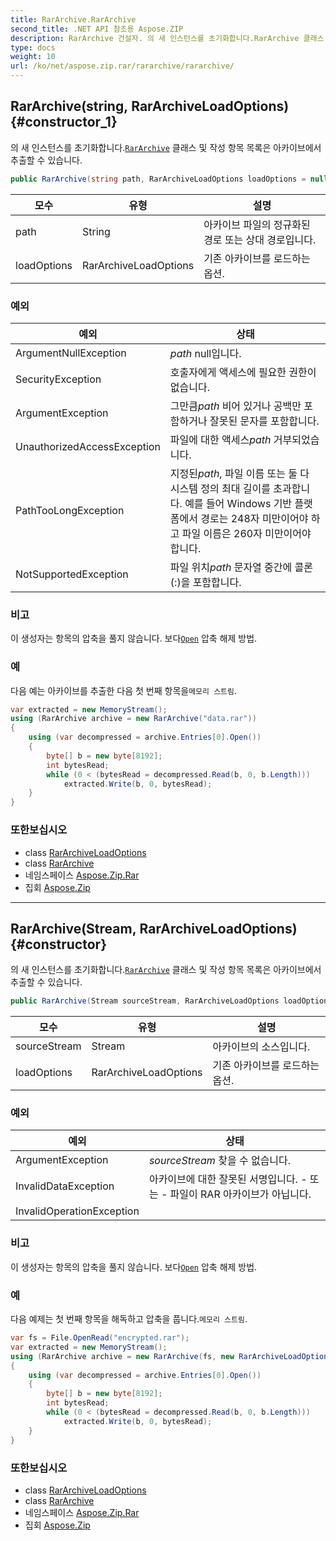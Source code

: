 ```yaml
---
title: RarArchive.RarArchive
second_title: .NET API 참조용 Aspose.ZIP
description: RarArchive 건설자. 의 새 인스턴스를 초기화합니다.RarArchive 클래스 및 작성 항목 목록은 아카이브에서 추출할 수 있습니다.
type: docs
weight: 10
url: /ko/net/aspose.zip.rar/rararchive/rararchive/
---
```

## RarArchive(string, RarArchiveLoadOptions) {#constructor_1}

의 새 인스턴스를 초기화합니다.[`RarArchive`](../) 클래스 및 작성 항목 목록은 아카이브에서 추출할 수 있습니다.

```csharp
public RarArchive(string path, RarArchiveLoadOptions loadOptions = null)
```

| 모수 | 유형 | 설명 |
| --- | --- | --- |
| path | String | 아카이브 파일의 정규화된 경로 또는 상대 경로입니다. |
| loadOptions | RarArchiveLoadOptions | 기존 아카이브를 로드하는 옵션. |

### 예외

| 예외 | 상태 |
| --- | --- |
| ArgumentNullException | *path* null입니다. |
| SecurityException | 호출자에게 액세스에 필요한 권한이 없습니다. |
| ArgumentException | 그만큼*path* 비어 있거나 공백만 포함하거나 잘못된 문자를 포함합니다. |
| UnauthorizedAccessException | 파일에 대한 액세스*path* 거부되었습니다. |
| PathTooLongException | 지정된*path*, 파일 이름 또는 둘 다 시스템 정의 최대 길이를 초과합니다. 예를 들어 Windows 기반 플랫폼에서 경로는 248자 미만이어야 하고 파일 이름은 260자 미만이어야 합니다. |
| NotSupportedException | 파일 위치*path* 문자열 중간에 콜론(:)을 포함합니다. |

### 비고

이 생성자는 항목의 압축을 풀지 않습니다. 보다[`Open`](../../rararchiveentry/open/) 압축 해제 방법.

### 예

다음 예는 아카이브를 추출한 다음 첫 번째 항목을`메모리 스트림`.

```csharp
var extracted = new MemoryStream();
using (RarArchive archive = new RarArchive("data.rar"))
{
    using (var decompressed = archive.Entries[0].Open())
    {
        byte[] b = new byte[8192];
        int bytesRead;
        while (0 < (bytesRead = decompressed.Read(b, 0, b.Length)))
            extracted.Write(b, 0, bytesRead);
    }
}
```

### 또한보십시오

* class [RarArchiveLoadOptions](../../rararchiveloadoptions/)
* class [RarArchive](../)
* 네임스페이스 [Aspose.Zip.Rar](../../rararchive/)
* 집회 [Aspose.Zip](../../../)

---

## RarArchive(Stream, RarArchiveLoadOptions) {#constructor}

의 새 인스턴스를 초기화합니다.[`RarArchive`](../) 클래스 및 작성 항목 목록은 아카이브에서 추출할 수 있습니다.

```csharp
public RarArchive(Stream sourceStream, RarArchiveLoadOptions loadOptions = null)
```

| 모수 | 유형 | 설명 |
| --- | --- | --- |
| sourceStream | Stream | 아카이브의 소스입니다. |
| loadOptions | RarArchiveLoadOptions | 기존 아카이브를 로드하는 옵션. |

### 예외

| 예외 | 상태 |
| --- | --- |
| ArgumentException | *sourceStream* 찾을 수 없습니다. |
| InvalidDataException | 아카이브에 대한 잘못된 서명입니다. - 또는 - 파일이 RAR 아카이브가 아닙니다. |
| InvalidOperationException |  |

### 비고

이 생성자는 항목의 압축을 풀지 않습니다. 보다[`Open`](../../rararchiveentry/open/) 압축 해제 방법.

### 예

다음 예제는 첫 번째 항목을 해독하고 압축을 풉니다.`메모리 스트림`.

```csharp
var fs = File.OpenRead("encrypted.rar");
var extracted = new MemoryStream();
using (RarArchive archive = new RarArchive(fs, new RarArchiveLoadOptions() { DecryptionPassword = "p@s$" }))
{
    using (var decompressed = archive.Entries[0].Open())
    {
        byte[] b = new byte[8192];
        int bytesRead;
        while (0 < (bytesRead = decompressed.Read(b, 0, b.Length)))
            extracted.Write(b, 0, bytesRead);
    }
}
```

### 또한보십시오

* class [RarArchiveLoadOptions](../../rararchiveloadoptions/)
* class [RarArchive](../)
* 네임스페이스 [Aspose.Zip.Rar](../../rararchive/)
* 집회 [Aspose.Zip](../../../)


